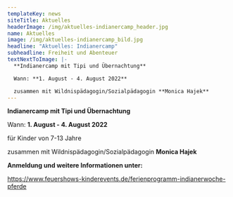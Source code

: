 ```yaml
---
templateKey: news
siteTitle: Aktuelles
headerImage: /img/aktuelles-indianercamp_header.jpg
name: Aktuelles
image: /img/aktuelles-indianercamp_bild.jpg
headline: "Aktuelles: Indianercamp"
subheadline: Freiheit und Abenteuer
textNextToImage: |-
  **Indianercamp mit Tipi und Übernachtung**

  Wann: **1. August - 4. August 2022**

  zusammen mit Wildnispädagogin/Sozialpädagogin **Monica Hajek**
---
```

**Indianercamp mit Tipi und Übernachtung**

Wann: **1. August - 4. August 2022**

für Kinder von 7-13 Jahre

zusammen mit Wildnispädagogin/Sozialpädagogin **Monica Hajek**



**Anmeldung und weitere Informationen unter:**

<https://www.feuershows-kinderevents.de/ferienprogramm-indianerwoche-pferde>